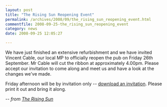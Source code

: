 ```yaml
---
layout: post
title: "The Rising Sun Reopening Event"
permalink: /archives/2008/09/the_rising_sun_reopening_event.html
commentfile: 2008-09-25-the_rising_sun_reopening_event
category: news
date: 2008-09-25 12:05:27

---
```


We have just finished an extensive refurbishment and we have invited Vincent Cable, our local MP to officially reopen the pub on Friday 26th September. Mr Cable will cut the ribbon at approximately 4.00pm. Please accept our invitation to come along and meet us and have a look at the changes we've made.

Friday afternoon will be by invitation only -- [download an invitation](http://www.risingsuntwickenham.co.uk/launch_invite.pdf). Please print it out and bring it along.

<cite>-- from [The Rising Sun](/directory/pub/200611051507</cite>)
